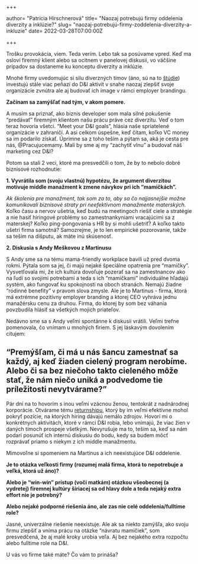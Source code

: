 +++

author= "Patrícia Hirschnerová"
title= "Naozaj potrebujú firmy oddelenia diverzity a inklúzie?"
slug= "naozaj-potrebujú-firmy-zoddelenia-diverzity-a-inkluzie"
date= 2022-03-28T07:00:00Z

+++

Trošku provokácia, viem. 
Teda verím. Lebo tak sa posúvame vpred.
Keď ma osloví firemný klient alebo sa ocitnem v panelovej diskusii, vo väčšine prípadov sa dostaneme ku konceptu diverzity a inklúzie. 
<!--more-->
Mnohé firmy uvedomujúc si silu diverzných tímov (áno, sú na to [štúdie](https://www.mckinsey.com/featured-insights/diversity-and-inclusion/diversity-wins-how-inclusion-matters)) investujú stále viac peňazí do D&I aktivít v snahe naozaj zlepšiť svoje 
organizácie zvnútra ale aj budovať ich image v rámci employer brandingu. 

**Začínam sa zamýšľať nad tým, v akom pomere.**

A musím sa priznať, ako biznis developer som mala silné pokušenie “predávať” firemným klientom našu prácu práve cez diverzitu. 
Veď o tom teraz hovoria všetci. “Meet your D&I goals”, hlásia naše spriatelené organizácie v zahraničí. A asi celkom úspešne, keď čítam, koľko 
VC money sa im podarilo získať. Úprimne sa z toho teším a pýtam sa, aká je cesta pre nás, @Pracujucemamy. Mali by sme aj my “zachytiť vlnu” a budovať 
náš marketing cez D&I? 

Potom sa stali 2 veci, ktoré ma presvedčili o tom, že by to nebolo dobré biznisové rozhodnutie:

**1. Vyvrátila som (svoju vlastnú) hypotézu, že argument diverzitou motivuje middle manažment k zmene návykov pri ich “mamičkách”.**

*Ak školenia pre manažment, tak som za to, aby sa čo najjasnejšie možne komunikovali biznisové straty pri neefektívnom manažmente materských.* 
Koľko času a nervov ušetria, keď budú na meetingoch riešiť ciele a stratégie a nie hasiť hiringové problémy so zamestnankyniami vracajúcimi sa z materskej? 
Koľko ping-pongovania s HR by si mohli ušetriť? A koľko takto ušetrí firma samotná?
Samozrejme, je to len empirické pozorovanie, takže sa teším na dišputu, ak máte inú skúsenosť.

**2. Diskusia s Andy Meškovou z Martinusu**

S Andy sme sa na tému mama-friendly workplace bavili už pred dvoma rokmi. Pýtala som sa jej, či majú nejaké špeciálne opatrenia pre “mamičky”. 
Vysvetľovala mi, že ich kultúra dovoľuje pozerať sa na zamestnancov ako na ľudí so svojimi potrebami a teda s ich “mamičkami” individuálne hľadajú 
systém, ako fungovať ku spokojnosti na oboch stranách. Nemajú žiadne “rodinné benefity” v pravom slova zmysle.  Ale je to Martinus - firma, ktorá má 
extrémne pozitívny employer branding a ktorej CEO vyhráva jednu manažérsku cenu za druhou. Firma, do ktorej by som bez váhania povzbudila hlásiť sa 
všetkých mojich priateľov.

Nedávno sme sa s Andy veľmi spontánne k diskusii vrátili. Veľmi trefne pomenovala, čo vnímam u mnohých firiem. S jej láskavým dovolením citujem:

## “Premýšľam, či má u nás šancu zamestnať sa každý, aj keď žiaden cielený program nerobíme. Alebo či sa bez niečoho takto cieleného môže stať, že nám niečo uniká a podvedome tie príležitosti nevytvárame?”

Pár dní na to hovorím s inou veľmi vzácnou ženou, tentokrát z nadnárodnej korporácie. Otvárame tému [returnshipu](https://www.pracujucemamy.sk/blog/returnship/), ktorý by im veľmi efektívne mohol 
pokryť pozície, na ktorých hiring dávajú nemálo zdrojov. Hovorí mi o konkrétnych aktivitách, ktoré v rámci D&I robia, lebo vnímajú, že viac žien v 
daných tímoch prospeje všetkým.  Nevyrušuje ma to, teším sa, keď sa nám podarí posunúť ich internú diskusiu do bodu, kedy sa budem môcť rozprávať 
priamo s niekym z ich middle manažmentu.

Mimovoľne si spomeniem na Martinus a ich neexistujúce D&I oddelenie.

**Je to otázka veľkosti firmy (rozumej malá firma, ktorá to nepotrebuje a veľká, ktorá už áno)?**

**Alebo je “win-win” prístup (voči matkám) otázkou všeobecnej (a vydretej) firemnej kultúry šíriacej sa od hlavy dole a teda nejaký extra effort nie je potrebný?**

**Alebo nejaké podporné riešenia  áno, ale zas nie celé oddelenia/fulltime role?**

Jasné, univerzálne riešenie neexistuje. Ale ak sa niekto zamýšľa, ako svoju firmu zlepšiť a vníma prácu na otázke “návratu mamičiek”, som presvedčená, že aj malé kroky urobia veľa. Aj bez nejakého extra rozpočtu alebo fulltime role na D&I.

U vás vo firme také máte? Čo vám to prináša?


